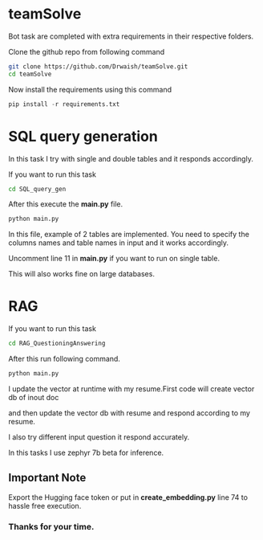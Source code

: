 # teamSolve

Bot task are completed with extra requirements in their respective folders.

Clone the github repo from following command

```bash
git clone https://github.com/Drwaish/teamSolve.git
cd teamSolve
```

Now install the requirements using this command
```python
pip install -r requirements.txt
```

# SQL query generation

In this task I try with single and double tables and it responds accordingly.

If you want to run this task

```bash
cd SQL_query_gen
```
After this execute the **main.py** file.
```bash
python main.py
```

In this file, example of 2 tables are implemented. 
You need to specify the columns names and table names in input and it works accordingly.

Uncomment line 11 in **main.py** if you want to run on single table.

This will also works fine on large databases.

# RAG
If you want to run this task
```bash
cd RAG_QuestioningAnswering
```

After this run following command.
```bash
python main.py
```

I update the vector at runtime with my resume.First code will create vector db of inout doc

and then update the vector db  with resume and respond according to my resume.

I also try different input question it respond accurately.

In this tasks I use zephyr 7b beta for inference.

## Important Note  
Export the Hugging face token or put in **create_embedding.py** line 74 to hassle free execution.

### Thanks for your time.



